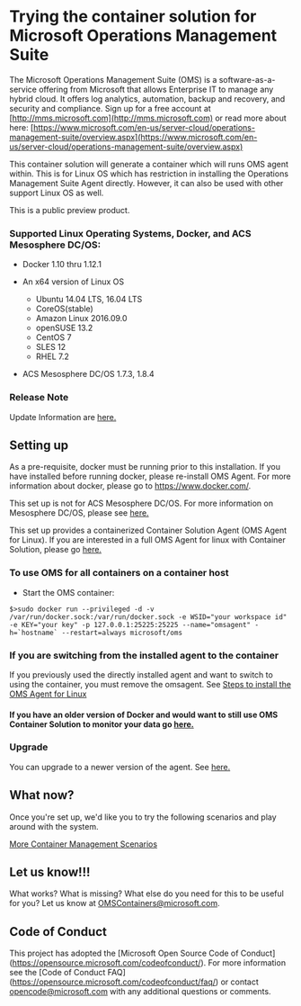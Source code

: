 # Trying the container solution for Microsoft Operations Management Suite

The Microsoft Operations Management Suite (OMS) is a software-as-a-service offering from Microsoft that allows Enterprise IT to manage any hybrid cloud. It offers log analytics, automation, backup and recovery, and security and compliance.  Sign up for a free account at [http://mms.microsoft.com](http://mms.microsoft.com) or read more about here: [https://www.microsoft.com/en-us/server-cloud/operations-management-suite/overview.aspx](https://www.microsoft.com/en-us/server-cloud/operations-management-suite/overview.aspx)

This container solution will generate a container which will runs OMS agent within. This is for Linux OS which has restriction in installing the Operations Management Suite Agent directly. However, it can also be used with other support Linux OS as well.

This is a public preview product. 

### Supported Linux Operating Systems, Docker, and ACS Mesosphere DC/OS:

- Docker 1.10 thru 1.12.1

- An x64 version of Linux OS
	- Ubuntu 14.04 LTS, 16.04 LTS
	- CoreOS(stable)
	- Amazon Linux 2016.09.0
	- openSUSE 13.2
	- CentOS 7
	- SLES 12
	- RHEL 7.2

- ACS Mesosphere DC/OS 1.7.3, 1.8.4

### Release Note
Update Information are [here.](https://github.com/Microsoft/OMS-docker/blob/master/ReleaseNote.md)

## Setting up
As a pre-requisite, docker must be running prior to this installation. If you have installed before running docker, please re-install OMS Agent. For more information about docker, please go to https://www.docker.com/.

This set up is not for ACS Mesosphere DC/OS. For more information on Mesosphere DC/OS, please see [here.](https://azure.microsoft.com/en-us/documentation/services/container-service/)

This set up provides a containerized Container Solution Agent (OMS Agent for Linux). If you are interested in a full OMS Agent for linux with Container Solution, please go [here.](https://github.com/Microsoft/OMS-Agent-for-Linux)


### To use OMS for all containers on a container host

- Start the OMS container:
```
$>sudo docker run --privileged -d -v /var/run/docker.sock:/var/run/docker.sock -e WSID="your workspace id" -e KEY="your key" -p 127.0.0.1:25225:25225 --name="omsagent" -h=`hostname` --restart=always microsoft/oms
```

### If you are switching from the installed agent to the container

If you previously used the directly installed agent and want to switch to using the container, you must remove the omsagent.
See [Steps to install the OMS Agent for Linux](https://github.com/Microsoft/OMS-Agent-for-Linux/blob/master/docs/OMS-Agent-for-Linux.md)

#### If you have an older version of Docker and would want to still use OMS Container Solution to monitor your data go [here.](https://github.com/Microsoft/OMS-docker/blob/master/OlderVersionREADME.md)

### Upgrade
You can upgrade to a newer version of the agent. See [here.](https://github.com/Microsoft/OMS-docker/blob/master/Upgrade.md)

## What now?
Once you're set up, we'd like you to try the following scenarios and play around with the system.

[More Container Management Scenarios](http://github.com/Microsoft/OMS-Agent-for-Linux/blob/master/docs/Docker-Instructions.md#overview)

## Let us know!!!
What works? What is missing? What else do you need for this to be useful for you? Let us know at OMSContainers@microsoft.com.

## Code of Conduct

This project has adopted the [Microsoft Open Source Code of Conduct]
(https://opensource.microsoft.com/codeofconduct/).  For more
information see the [Code of Conduct FAQ]
(https://opensource.microsoft.com/codeofconduct/faq/) or contact
[opencode@microsoft.com](mailto:opencode@microsoft.com) with any
additional questions or comments.